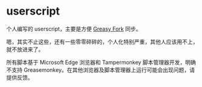# userscript

个人编写的 userscript，主要是方便 [Greasy Fork](https://greasyfork.org/zh-CN/users/304474) 同步。

嗯，其实不止这些，还有一些零零碎碎的，个人化特别严重，其他人应该用不上，就不放进来了。

所有脚本基于 Microsoft Edge 浏览器和 Tampermonkey 脚本管理器开发，明确不支持 Greasemonkey。在其他浏览器及脚本管理器上运行可能会出现问题，请提供反馈。

